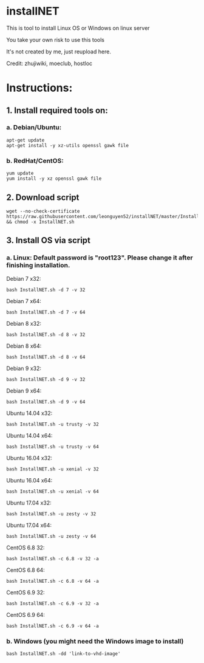 # installNET

This is tool to install Linux OS or Windows on linux server

You take your own risk to use this tools

It's not created by me, just reupload here.

Credit: zhujiwiki, moeclub, hostloc

# Instructions:

## 1. Install required tools on:

### a. Debian/Ubuntu:
```
apt-get update
apt-get install -y xz-utils openssl gawk file
```
### b. RedHat/CentOS:
```
yum update
yum install -y xz openssl gawk file
```
## 2. Download script
```
wget --no-check-certificate https://raw.githubusercontent.com/leonguyen52/installNET/master/InstallNET.sh && chmod -x InstallNET.sh
```
## 3. Install OS via script

### a. Linux: Default password is "root123". Please change it after finishing installation.

Debian 7 x32:
```
bash InstallNET.sh -d 7 -v 32
```
Debian 7 x64:
```
bash InstallNET.sh -d 7 -v 64
```
Debian 8 x32:
```
bash InstallNET.sh -d 8 -v 32
```
Debian 8 x64:
```
bash InstallNET.sh -d 8 -v 64
```
Debian 9 x32:
```
bash InstallNET.sh -d 9 -v 32
```
Debian 9 x64:
```
bash InstallNET.sh -d 9 -v 64
```
Ubuntu 14.04 x32:
```
bash InstallNET.sh -u trusty -v 32
```
Ubuntu 14.04 x64:
```
bash InstallNET.sh -u trusty -v 64
```
Ubuntu 16.04 x32:
```
bash InstallNET.sh -u xenial -v 32
```
Ubuntu 16.04 x64:
```
bash InstallNET.sh -u xenial -v 64
```
Ubuntu 17.04 x32:
```
bash InstallNET.sh -u zesty -v 32
```
Ubuntu 17.04 x64:
```
bash InstallNET.sh -u zesty -v 64
```
CentOS 6.8 32:
```
bash InstallNET.sh -c 6.8 -v 32 -a
```
CentOS 6.8 64:
```
bash InstallNET.sh -c 6.8 -v 64 -a
```
CentOS 6.9 32:
```
bash InstallNET.sh -c 6.9 -v 32 -a
```
CentOS 6.9 64:
```
bash InstallNET.sh -c 6.9 -v 64 -a
```
### b. Windows (you might need the Windows image to install)
```
bash InstallNET.sh -dd 'link-to-vhd-image'
```

